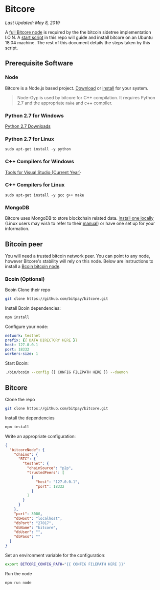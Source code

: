 Bitcore
===

*Last Updated: May 8, 2019*

A [full Bitcore node](https://github.com/bitpay/bitcore#bitcore) is required by the the bitcoin sidetree implementation I.O.N. A [start script](./start.sh) in this repo will guide and install bitcore on an Ubuntu 18.04 machine. The rest of this document details the steps taken by this script.

Prerequisite Software
---
### Node
Bitcore is a Node.js based project. [Download](https://nodejs.org/en/download/) or [install](https://nodejs.org/en/download/package-manager/) for your system.


> Node-Gyp is used by bitcore for C++ compilation. It requires Python 2.7 and the appropriate `make` and c++ compiler.
### Python 2.7 for Windows
[Python 2.7 Downloads](https://www.python.org/download/releases/2.7/)
### Python 2.7 for Linux
`sudo apt-get install -y python`
### C++ Compilers for Windows
[Tools for Visual Studio {Current Year}](https://visualstudio.microsoft.com/downloads/#build-tools-for-visual-studio-2019)
### C++ Compilers for Linux
`sudo apt-get install -y gcc g++ make`

### MongoDB
Bitcore uses MongoDB to store blockchain related data. [Install one locally](https://www.mongodb.com/download-center/community) (Linux users may wish to refer to their [manual](https://docs.mongodb.com/manual/administration/install-on-linux/)) or have one set up for your information.

Bitcoin peer
---
You will need a trusted bitcoin network peer. You can point to any node, however Bitcore's stability will rely on this node. Below are instructions to install a [Bcoin bitcoin node](https://github.com/Bcoin-org/Bcoin). 
### Bcoin (Optional)
Bcoin 
Clone their repo
```bash
git clone https://github.com/bitpay/bitcore.git
```
Install Bcoin dependencies:
```bash
npm install
```
Configure your node:
```yaml
network: testnet
prefix: {{ DATA DIRECTORY HERE }}
host: 127.0.0.1
port: 18332
workers-size: 1
```
Start Bcoin:
```bash
./bin/bcoin --config {{ CONFIG FILEPATH HERE }} --daemon
```

Bitcore
---
Clone the repo
```bash
git clone https://github.com/bitpay/bitcore.git
```
Install the dependencies
```bash
npm install
```
Write an appropriate configuration:
```json
{
  "bitcoreNode": {
    "chains": {
      "BTC": {
        "testnet": {
          "chainSource": "p2p",
          "trustedPeers": [
            {
              "host": "127.0.0.1",
              "port": 18332
            }
          ]
        }
      }
    },
    "port": 3000,
    "dbHost": "localhost",
    "dbPort": "27017",
    "dbName": "bitcore",
    "dbUser": "",
    "dbPass": ""
  }
}
```
Set an environment variable for the configuration:
```bash
export BITCORE_CONFIG_PATH="{{ CONFIG FILEPATH HERE }}"
```
Run the node
```bash
npm run node
```